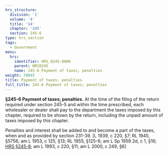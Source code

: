 ```yaml
---
hrs_structure:
  division: '1'
  volume: '4'
  title: '14'
  chapter: '245'
  section: 245-6
type: hrs_section
tags:
  - Government
menu:
  hrs:
    identifier: HRS_0245-0006
    parent: HRS0245
    name: 245-6 Payment of taxes; penalties
weight: 78045
title: Payment of taxes; penalties
full_title: 245-6 Payment of taxes; penalties
---
```

**§245-6 Payment of taxes; penalties.** At the time of the filing of the return required under section 245-5 and within the time prescribed, each wholesaler or dealer shall pay to the department the taxes imposed by this chapter, required to be shown by the return, including the unpaid amount of taxes imposed by this chapter.

Penalties and interest shall be added to and become a part of the taxes, when and as provided by section 231-39\. [L 1939, c 220, §7; RL 1945, §5756; am L 1953, c 125, §13; RL 1955, §125-6; am L Sp 1959 2d, c 1, §16; [HRS §245-6](/title-14/chapter-245/section-245-6/); am L 1993, c 220, §11; am L 2000, c 249, §6]